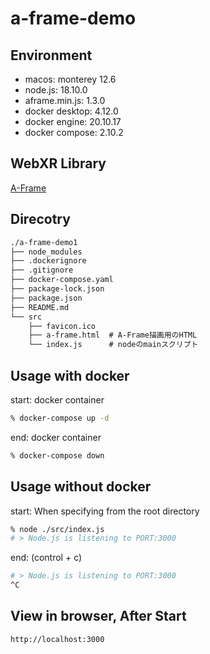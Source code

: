 # a-frame-demo

## Environment

- macos: monterey 12.6
- node.js: 18.10.0
- aframe.min.js: 1.3.0
- docker desktop: 4.12.0
- docker engine: 20.10.17
- docker compose: 2.10.2

## WebXR Library

[A-Frame](https://aframe.io/)

## Direcotry

```txt
./a-frame-demo1
├── node_modules
├── .dockerignore
├── .gitignore
├── docker-compose.yaml
├── package-lock.json
├── package.json
├── README.md
└── src
    ├── favicon.ico
    ├── a-frame.html  # A-Frame描画用のHTML
    └── index.js      # nodeのmainスクリプト
```

## Usage with docker

start: docker container

```bash
% docker-compose up -d
```

end: docker container

```bash
% docker-compose down
```

## Usage without docker

start: When specifying from the root directory

```bash
% node ./src/index.js 
# > Node.js is listening to PORT:3000
```

end: (control + c)

```bash
# > Node.js is listening to PORT:3000
^C
```

## View in browser, After Start

```blowser
http://localhost:3000
```
